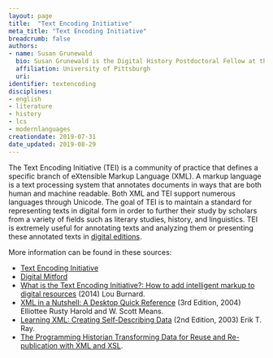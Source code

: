 ```yaml
---
layout: page
title:  "Text Encoding Initiative"
meta_title: "Text Encoding Initiative"
breadcrumb: false
authors:
- name: Susan Grunewald
  bio: Susan Grunewald is the Digital History Postdoctoral Fellow at the University of Pittsburgh’s World History Center. She received her PhD from Carnegie Mellon University, where she was a two-time A.W. Mellon Fellow in Digital Humanities. Her research focuses on Soviet history, particularly German prisoners of war in the USSR during and after the Second World War.
  affiliation: University of Pittsburgh
  uri:
identifier: textencoding
disciplines:
- english
- literature
- history
- lcs
- modernlanguages
creationdate: 2019-07-31
date_updated: 2019-08-29
---
```


The Text Encoding Initiative (TEI) is a community of practice that defines a specific branch of eXtensible Markup Language (XML). A markup language is a text processing system that annotates documents in ways that are both human and machine readable. Both XML and TEI support numerous languages through Unicode. The goal of TEI is to maintain a standard for representing texts in digital form in order to further their study by scholars from a variety of fields such as literary studies, history, and linguistics. TEI is extremely useful for annotating texts and analyzing them or presenting these annotated texts in [digital editions](#topic_digitaleditions).

More information can be found in these sources:
 -  [Text Encoding Initiative](https://tei-c.org/)
 -  [Digital Mitford](https://digitalmitford.org/about.html)
 -  [What is the Text Encoding Initiative?: How to add intelligent markup to digital resources](https://books.google.com/books?id=-foXCwAAQBAJ&dq=TEI+xml&hl=en&sa=X&ved=0ahUKEwjJ3Z6Zvd_jAhWLmlkKHVDDDWEQ6AEIKjAA) (2014) Lou Burnard.
 -  [XML in a Nutshell: A Desktop Quick Reference](https://books.google.com/books?id=NBwnSfoCStAC&pg=PT112&dq=TEI+xml&hl=en&sa=X&ved=0ahUKEwjJ3Z6Zvd_jAhWLmlkKHVDDDWEQ6AEILzAB#v=onepage&q=TEI%20xml&f=false) (3rd Edition, 2004) Elliottee Rusty Harold and W. Scott Means.
 -  [Learning XML: Creating Self-Describing Data](https://books.google.com/books?id=Zilck1_0c5QC&pg=PT301&dq=TEI+xml&hl=en&sa=X&ved=0ahUKEwjJ3Z6Zvd_jAhWLmlkKHVDDDWEQ6AEINjAC#v=onepage&q=TEI%20xml&f=false) (2nd Edition, 2003) Erik T. Ray.
 -  [The Programming Historian Transforming Data for Reuse and Re-publication with XML and XSL](https://programminghistorian.org/en/lessons/transforming-xml-with-xsl).
